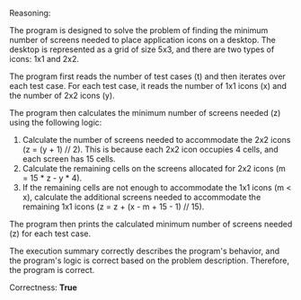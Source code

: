 Reasoning:

The program is designed to solve the problem of finding the minimum number of screens needed to place application icons on a desktop. The desktop is represented as a grid of size 5x3, and there are two types of icons: 1x1 and 2x2.

The program first reads the number of test cases (t) and then iterates over each test case. For each test case, it reads the number of 1x1 icons (x) and the number of 2x2 icons (y).

The program then calculates the minimum number of screens needed (z) using the following logic:

1. Calculate the number of screens needed to accommodate the 2x2 icons (z = (y + 1) // 2). This is because each 2x2 icon occupies 4 cells, and each screen has 15 cells.
2. Calculate the remaining cells on the screens allocated for 2x2 icons (m = 15 * z - y * 4).
3. If the remaining cells are not enough to accommodate the 1x1 icons (m < x), calculate the additional screens needed to accommodate the remaining 1x1 icons (z = z + (x - m + 15 - 1) // 15).

The program then prints the calculated minimum number of screens needed (z) for each test case.

The execution summary correctly describes the program's behavior, and the program's logic is correct based on the problem description. Therefore, the program is correct.

Correctness: **True**